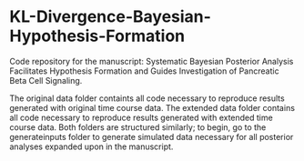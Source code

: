 # KL-Divergence-Bayesian-Hypothesis-Formation
Code repository for the manuscript: Systematic Bayesian Posterior Analysis Facilitates Hypothesis Formation and Guides Investigation of Pancreatic Beta Cell Signaling.

The original data folder containts all code necessary to reproduce results generated with original time course data.
The extended data folder contains all code necessary to reproduce results generated with extended time course data.
Both folders are structured similarly; to begin, go to the generateinputs folder to generate simulated data necessary for all posterior analyses expanded upon in the manuscript.
